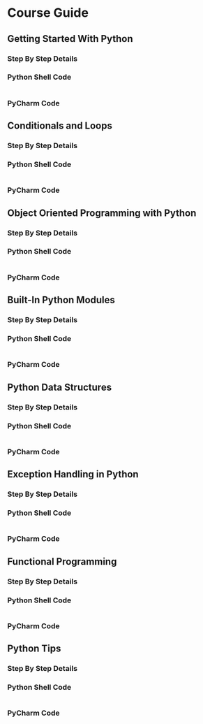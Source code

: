 # Course Guide



## Getting Started With Python

### Step By Step Details

### Python Shell Code

```py
```
### PyCharm Code



## Conditionals and Loops

### Step By Step Details

### Python Shell Code

```py
```
### PyCharm Code




## Object Oriented Programming with Python

### Step By Step Details

### Python Shell Code

```py
```
### PyCharm Code



## Built-In Python Modules

### Step By Step Details

### Python Shell Code

```py
```
### PyCharm Code




## Python Data Structures

### Step By Step Details

### Python Shell Code

```py
```
### PyCharm Code



## Exception Handling in Python

### Step By Step Details

### Python Shell Code

```py
```
### PyCharm Code



## Functional Programming

### Step By Step Details

### Python Shell Code

```py
```
### PyCharm Code



## Python Tips

### Step By Step Details

### Python Shell Code

```py
```
### PyCharm Code
